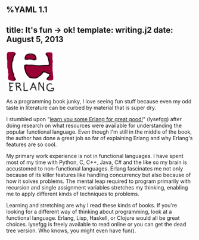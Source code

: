%YAML 1.1
---
title: It's fun -> ok!
template: writing.j2
date: August 5, 2013
---
<img class='book' src='erlang.png'>

As a programming book junky, I love seeing fun stuff because even my odd taste
in literature can be curbed by material that is super dry.

I stumbled upon "[learn you some Erlang for great
good!](http://learnyousomeerlang.com/content)" (lysefgg) after doing
research on what resources were available for understanding the popular
functional language. Even though I'm still in the middle of the book, the
author has done a great job so far of explaining Erlang and why Erlang's
features are so cool.

My primary work experience is not in functional languages. I have spent most of
my time with Python, C, C++, Java, C# and the like so my brain is accustomed to
non-functional languages. Erlang fascinates me not only because of its killer
features like handling concurrency but also because of how it solves problems.
The mental leap required to program primarily with recursion and single
assignment variables stretches my thinking, enabling me to apply different
kinds of techniques to problems.

Learning and stretching are why I read these kinds of books. If you're looking
for a different way of thinking about programming, look at a functional
language. Erlang, Lisp, Haskell, or Clojure would all be great choices. lysefgg
is freely available to read online or you can get the dead tree version. Who
knows, you might even have fun().
